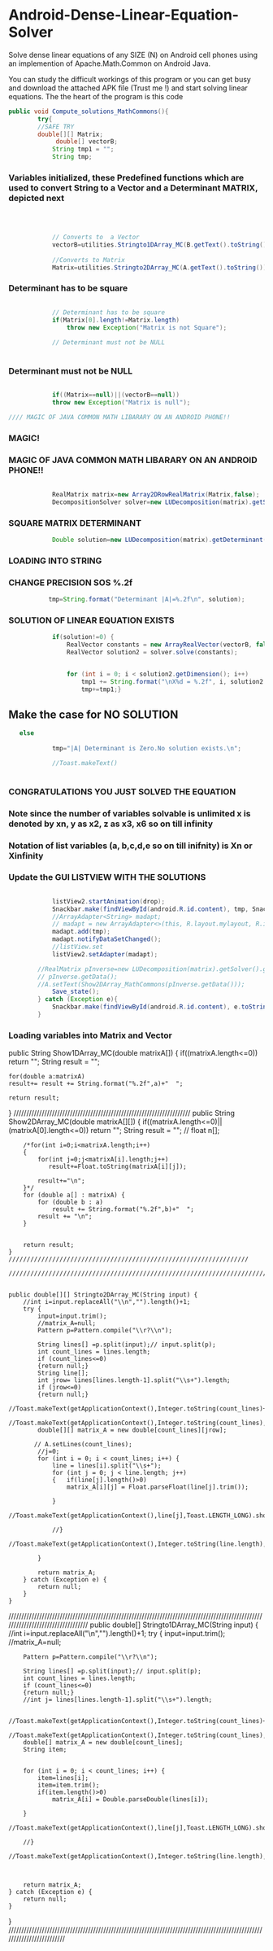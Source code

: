 # Android-Dense-Linear-Equation-Solver
Solve dense linear equations of any SIZE (N) on Android cell phones using an implemention of Apache.Math.Common on Android Java. 

You can study the difficult workings of this program or you can get busy and download the attached APK file (Trust me !) and start solving linear equations.
The the heart of the program is this code
```java
public void Compute_solutions_MathCommons(){
        try{
        //SAFE TRY
        double[][] Matrix;
             double[] vectorB;
            String tmp1 = "";
            String tmp;
```
### Variables initialized, these Predefined functions which are used to convert String to a Vector and a Determinant MATRIX, depicted next
```java

            
            
            // Converts to  a Vector
            vectorB=utilities.Stringto1DArray_MC(B.getText().toString());
            
            //Converts to Matrix
            Matrix=utilities.Stringto2DArray_MC(A.getText().toString());

```
### Determinant has to be square
```java

            // Determinant has to be square
            if(Matrix[0].length!=Matrix.length)
                throw new Exception("Matrix is not Square");
                
            // Determinant must not be NULL
            
```
### Determinant must not be NULL
```java         

            if((Matrix==null)||(vectorB==null))
            throw new Exception("Matrix is null");

//// MAGIC OF JAVA COMMON MATH LIBARARY ON AN ANDROID PHONE!!
```
### MAGIC!
### MAGIC OF JAVA COMMON MATH LIBARARY ON AN ANDROID PHONE!!
```java
 
            RealMatrix matrix=new Array2DRowRealMatrix(Matrix,false);
            DecompositionSolver solver=new LUDecomposition(matrix).getSolver();
```            
### SQUARE MATRIX DETERMINANT
```java
            Double solution=new LUDecomposition(matrix).getDeterminant();
 ```     
 ### LOADING INTO STRING
 ### CHANGE PRECISION SOS %.2f
 ```java
            tmp=String.format("Determinant |A|=%.2f\n", solution);
```        
### SOLUTION OF LINEAR EQUATION EXISTS
```java
            if(solution!=0) {
                RealVector constants = new ArrayRealVector(vectorB, false);
                RealVector solution2 = solver.solve(constants);


                for (int i = 0; i < solution2.getDimension(); i++)
                    tmp1 += String.format("\nX%d = %.2f", i, solution2.getEntry(i));
                    tmp+=tmp1;}
```        
        
## Make the case for NO SOLUTION
```java  
   else
         
            tmp="|A| Determinant is Zero.No solution exists.\n";

            //Toast.makeText()
       

```        
### CONGRATULATIONS YOU JUST SOLVED THE EQUATION

### Note since the number of variables solvable is unlimited x is denoted by xn, y as x2, z as x3, x6 so on till infinity 
### Notation of list variables (a, b,c,d,e so on till inifnity) is Xn or Xinfinity
### Update the GUI LISTVIEW WITH THE SOLUTIONS
```java

            listView2.startAnimation(drop);
            Snackbar.make(findViewById(android.R.id.content), tmp, Snackbar.LENGTH_LONG).setAction("Action", null).show();
            //ArrayAdapter<String> madapt;
            // madapt = new ArrayAdapter<>(this, R.layout.mylayout, R.id.label);
            madapt.add(tmp);
            madapt.notifyDataSetChanged();
            //listView.set
            listView2.setAdapter(madapt);

        //RealMatrix pInverse=new LUDecomposition(matrix).getSolver().getInverse();
        // pInverse.getData();
        //A.setText(Show2DArray_MathCommons(pInverse.getData()));
            Save_state();
        } catch (Exception e){
            Snackbar.make(findViewById(android.R.id.content), e.toString(), Snackbar.LENGTH_LONG).setAction("Action", null).show();
        }
```
### Loading variables into Matrix and Vector

public String Show1DArray_MC(double matrixA[]) {
    if((matrixA.length<=0))
        return "";
    String result = "";

    for(double a:matrixA)
    result+= result += String.format("%.2f",a)+"  ";

    return result;
}
    /////////////////////////////////////////////////////////////////////
    public String Show2DArray_MC(double matrixA[][]) {
        if((matrixA.length<=0)||(matrixA[0].length<=0))
                return "";
        String result = "";
        //       float n[];

        /*for(int i=0;i<matrixA.length;i++)
        {
            for(int j=0;j<matrixA[i].length;j++)
               result+=Float.toString(matrixA[i][j]);

            result+="\n";
        }*/
        for (double a[] : matrixA) {
            for (double b : a)
                result += String.format("%.2f",b)+"  ";
            result += "\n";
        }


        return result;
    }
    //////////////////////////////////////////////////////////////////
    
    //////////////////////////////////////////////////////////////////////////////////////////////////////////////////////////////////


    public double[][] Stringto2DArray_MC(String input) {
        //int i=input.replaceAll("\\n","").length()+1;
        try {
            input=input.trim();
            //matrix_A=null;
            Pattern p=Pattern.compile("\\r?\\n");

            String lines[] =p.split(input);// input.split(p);
            int count_lines = lines.length;
            if (count_lines<=0)
            {return null;}
            String line[];
            int jrow= lines[lines.length-1].split("\\s+").length;
            if (jrow<=0)
            {return null;}
            //Toast.makeText(getApplicationContext(),Integer.toString(count_lines)+"======"+Integer.toString(j),Toast.LENGTH_LONG).show();
            //Toast.makeText(getApplicationContext(),Integer.toString(count_lines),Toast.LENGTH_LONG).show();
            double[][] matrix_A = new double[count_lines][jrow];

           // A.setLines(count_lines);
            //j=0;
            for (int i = 0; i < count_lines; i++) {
                line = lines[i].split("\\s+");
                for (int j = 0; j < line.length; j++)
                {   if(line[j].length()>0)
                    matrix_A[i][j] = Float.parseFloat(line[j].trim());

                }
                //Toast.makeText(getApplicationContext(),line[j],Toast.LENGTH_LONG).show();}

                //}
                //Toast.makeText(getApplicationContext(),Integer.toString(line.length),Toast.LENGTH_LONG).show();

            }

            return matrix_A;
        } catch (Exception e) {
            return null;
        }
    }
//////////////////////////////////////////////////////////////////////////////////////////////////////////////////////////////////
public double[] Stringto1DArray_MC(String input) {
    //int i=input.replaceAll("\\n","").length()+1;
    try {
        input=input.trim();
        //matrix_A=null;

        Pattern p=Pattern.compile("\\r?\\n");

        String lines[] =p.split(input);// input.split(p);
        int count_lines = lines.length;
        if (count_lines<=0)
        {return null;}
        //int j= lines[lines.length-1].split("\\s+").length;

        //Toast.makeText(getApplicationContext(),Integer.toString(count_lines)+"======"+Integer.toString(j),Toast.LENGTH_LONG).show();
        //Toast.makeText(getApplicationContext(),Integer.toString(count_lines),Toast.LENGTH_LONG).show();
        double[] matrix_A = new double[count_lines];
        String item;


        for (int i = 0; i < count_lines; i++) {
            item=lines[i];
            item=item.trim();
            if(item.length()>0)
                matrix_A[i] = Double.parseDouble(lines[i]);

        }
        //Toast.makeText(getApplicationContext(),line[j],Toast.LENGTH_LONG).show();}

        //}
        //Toast.makeText(getApplicationContext(),Integer.toString(line.length),Toast.LENGTH_LONG).show();



        return matrix_A;
    } catch (Exception e) {
        return null;
    }
}
    /////////////////////////////////////////////////////////////////////////////////////////////////////////////////////////
```
